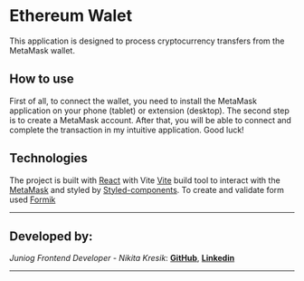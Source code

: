 # Ethereum Walet

This application is designed to process cryptocurrency transfers from the MetaMask wallet.

## How to use

First of all, to connect the wallet, you need to install the MetaMask application on your phone (tablet) or extension (desktop).
The second step is to create a MetaMask account.
After that, you will be able to connect and complete the transaction in my intuitive application.
Good luck!

## Technologies

The project is built with [React](https://react.dev/) with Vite [Vite](https://vitejs.dev/) build tool to interact with the [MetaMask](https://metamask.io/) and styled by [Styled-components](https://styled-components.com/). To create and validate form used [Formik](https://formik.org/)
***

## Developed by:
_Juniog Frontend Developer - Nikita Kresik_:
**[GitHub](https://github.com/Loki99911)**,
**[Linkedin](https://www.linkedin.com/feed/)**
***


